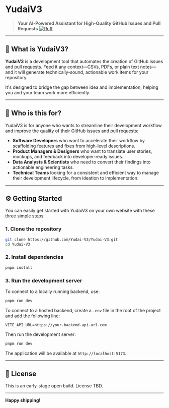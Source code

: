 # YudaiV3

> **Your AI-Powered Assistant for High-Quality GitHub Issues and Pull Requests**
[![Ruff](https://img.shields.io/endpoint?url=https://raw.githubusercontent.com/astral-sh/ruff/main/assets/badge/v2.json)](https://github.com/astral-sh/ruff)
---

## 🚀 What is YudaiV3?

**YudaiV3** is a development tool that automates the creation of GitHub issues and pull requests. Feed it any context—CSVs, PDFs, or plain text notes—and it will generate technically-sound, actionable work items for your repository.

It's designed to bridge the gap between idea and implementation, helping you and your team work more efficiently.

---

## 🎯 Who is this for?

YudaiV3 is for anyone who wants to streamline their development workflow and improve the quality of their GitHub issues and pull requests:

-   **Software Developers** who want to accelerate their workflow by scaffolding features and fixes from high-level descriptions.
-   **Product Managers & Designers** who want to translate user stories, mockups, and feedback into developer-ready issues.
-   **Data Analysts & Scientists** who need to convert their findings into actionable engineering tasks.
-   **Technical Teams** looking for a consistent and efficient way to manage their development lifecycle, from ideation to implementation.

---

## ⚙️ Getting Started

You can easily get started with YudaiV3 on your own website with these three simple steps:

### 1. Clone the repository

```bash
git clone https://github.com/Yudai-V3/Yudai-V3.git
cd Yudai-V3
```

### 2. Install dependencies

```bash
pnpm install
```

### 3. Run the development server

To connect to a locally running backend, use:

```bash
pnpm run dev
```

To connect to a hosted backend, create a `.env` file in the root of the project and add the following line:

```
VITE_API_URL=https://your-backend-api-url.com
```

Then run the development server:

```bash
pnpm run dev
```

The application will be available at `http://localhost:5173`.

---

## 📜 License

This is an early-stage open build. License TBD.

---

**Happy shipping!**
